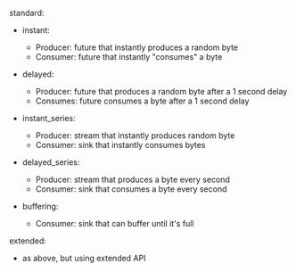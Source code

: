 standard:
  - instant:
    - Producer: future that instantly produces a random byte
    - Consumer: future that instantly "consumes" a byte

  - delayed:
    - Producer: future that produces a random byte after a 1 second delay
    - Consumes: future consumes a byte after a 1 second delay

  - instant_series:
    - Producer: stream that instantly produces random byte
    - Consumer: sink that instantly consumes bytes

  - delayed_series:
    - Producer: stream that produces a byte every second
    - Consumer: sink that consumes a byte every second

  - buffering:
    - Consumer: sink that can buffer until it's full

extended:
  - as above, but using extended API
